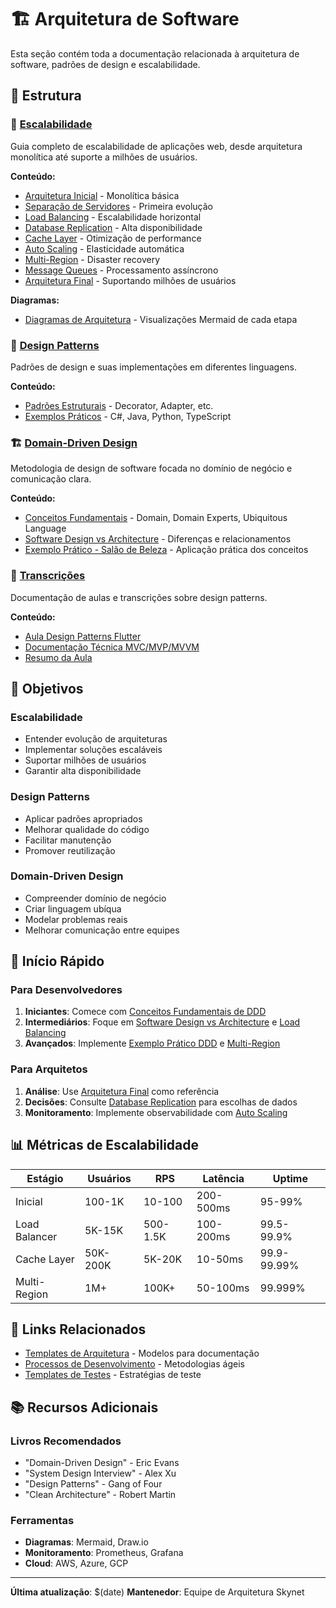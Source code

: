 # 🏗️ Arquitetura de Software

Esta seção contém toda a documentação relacionada à arquitetura de software, padrões de design e escalabilidade.

## 📁 Estrutura

### 🚀 [Escalabilidade](escalabilidade/README.md)
Guia completo de escalabilidade de aplicações web, desde arquitetura monolítica até suporte a milhões de usuários.

**Conteúdo:**
- [Arquitetura Inicial](escalabilidade/01-arquitetura-inicial.md) - Monolítica básica
- [Separação de Servidores](escalabilidade/02-separacao-servidores.md) - Primeira evolução
- [Load Balancing](escalabilidade/03-load-balancing.md) - Escalabilidade horizontal
- [Database Replication](escalabilidade/04-database-replication.md) - Alta disponibilidade
- [Cache Layer](escalabilidade/05-cache-layer.md) - Otimização de performance
- [Auto Scaling](escalabilidade/06-auto-scaling.md) - Elasticidade automática
- [Multi-Region](escalabilidade/07-multi-region.md) - Disaster recovery
- [Message Queues](escalabilidade/08-message-queues.md) - Processamento assíncrono
- [Arquitetura Final](escalabilidade/09-arquitetura-final.md) - Suportando milhões de usuários

**Diagramas:**
- [Diagramas de Arquitetura](./escalabilidade/diagrams/) - Visualizações Mermaid de cada etapa

### 🎨 [Design Patterns](design-patterns/README.md)
Padrões de design e suas implementações em diferentes linguagens.

**Conteúdo:**
- [Padrões Estruturais](./design-patterns/estruturais/) - Decorator, Adapter, etc.
- [Exemplos Práticos](./design-patterns/estruturais/decorator/exemplares/) - C#, Java, Python, TypeScript

### 🏗️ [Domain-Driven Design](domain-driven-design/README.md)
Metodologia de design de software focada no domínio de negócio e comunicação clara.

**Conteúdo:**
- [Conceitos Fundamentais](domain-driven-design/conceitos-fundamentais-ddd.md) - Domain, Domain Experts, Ubiquitous Language
- [Software Design vs Architecture](domain-driven-design/software-design-vs-architecture.md) - Diferenças e relacionamentos
- [Exemplo Prático - Salão de Beleza](domain-driven-design/exemplos-praticos/caso-salao-beleza.md) - Aplicação prática dos conceitos

### 📝 [Transcrições](transcricao-aula-design-patterns/README.md)
Documentação de aulas e transcrições sobre design patterns.

**Conteúdo:**
- [Aula Design Patterns Flutter](transcricao-aula-design-patterns/aula-design-patterns-flutter.md)
- [Documentação Técnica MVC/MVP/MVVM](transcricao-aula-design-patterns/documentacao-tecnica-mvc-mvp-mvvm.md)
- [Resumo da Aula](transcricao-aula-design-patterns/resumo-aula.md)

## 🎯 Objetivos

### Escalabilidade
- Entender evolução de arquiteturas
- Implementar soluções escaláveis
- Suportar milhões de usuários
- Garantir alta disponibilidade

### Design Patterns
- Aplicar padrões apropriados
- Melhorar qualidade do código
- Facilitar manutenção
- Promover reutilização

### Domain-Driven Design
- Compreender domínio de negócio
- Criar linguagem ubíqua
- Modelar problemas reais
- Melhorar comunicação entre equipes

## 🚀 Início Rápido

### Para Desenvolvedores
1. **Iniciantes**: Comece com [Conceitos Fundamentais de DDD](domain-driven-design/conceitos-fundamentais-ddd.md)
2. **Intermediários**: Foque em [Software Design vs Architecture](domain-driven-design/software-design-vs-architecture.md) e [Load Balancing](escalabilidade/03-load-balancing.md)
3. **Avançados**: Implemente [Exemplo Prático DDD](domain-driven-design/exemplos-praticos/caso-salao-beleza.md) e [Multi-Region](escalabilidade/07-multi-region.md)

### Para Arquitetos
1. **Análise**: Use [Arquitetura Final](escalabilidade/09-arquitetura-final.md) como referência
2. **Decisões**: Consulte [Database Replication](escalabilidade/04-database-replication.md) para escolhas de dados
3. **Monitoramento**: Implemente observabilidade com [Auto Scaling](escalabilidade/06-auto-scaling.md)

## 📊 Métricas de Escalabilidade

| Estágio | Usuários | RPS | Latência | Uptime |
|---------|----------|-----|----------|--------|
| Inicial | 100-1K | 10-100 | 200-500ms | 95-99% |
| Load Balancer | 5K-15K | 500-1.5K | 100-200ms | 99.5-99.9% |
| Cache Layer | 50K-200K | 5K-20K | 10-50ms | 99.9-99.99% |
| Multi-Region | 1M+ | 100K+ | 50-100ms | 99.999% |

## 🔗 Links Relacionados

- [Templates de Arquitetura](../templates/architecture/) - Modelos para documentação
- [Processos de Desenvolvimento](../processes/README.md) - Metodologias ágeis
- [Templates de Testes](../templates/testing/) - Estratégias de teste

## 📚 Recursos Adicionais

### Livros Recomendados
- "Domain-Driven Design" - Eric Evans
- "System Design Interview" - Alex Xu
- "Design Patterns" - Gang of Four
- "Clean Architecture" - Robert Martin

### Ferramentas
- **Diagramas**: Mermaid, Draw.io
- **Monitoramento**: Prometheus, Grafana
- **Cloud**: AWS, Azure, GCP

---

**Última atualização**: $(date)
**Mantenedor**: Equipe de Arquitetura Skynet

